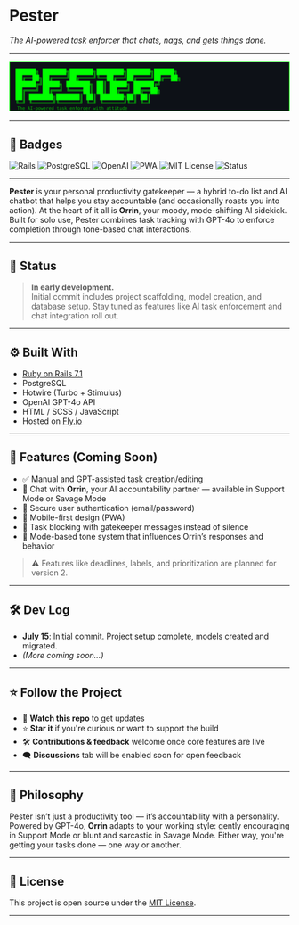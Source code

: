 # Pester

_The AI-powered task enforcer that chats, nags, and gets things done._

---

![Pester Banner](./app/assets/banner.svg)

---

## 🧷 Badges

![Rails](https://img.shields.io/badge/Rails-7.1-red?logo=ruby-on-rails)
![PostgreSQL](https://img.shields.io/badge/PostgreSQL-15-blue?logo=postgresql)
![OpenAI](https://img.shields.io/badge/GPT--4o-powered-00FF00?logo=openai&labelColor=0D1117)
![PWA](https://img.shields.io/badge/PWA-ready-0D1117?logo=googlechrome&logoColor=00FF00)
![MIT License](https://img.shields.io/badge/license-MIT-lightgrey)
![Status](https://img.shields.io/badge/build-in%20progress-yellow)

---

**Pester** is your personal productivity gatekeeper — a hybrid to-do list and AI chatbot that helps you stay accountable (and occasionally roasts you into action). At the heart of it all is **Orrin**, your moody, mode-shifting AI sidekick. Built for solo use, Pester combines task tracking with GPT-4o to enforce completion through tone-based chat interactions.

---

## 🚧 Status

> **In early development.**  
> Initial commit includes project scaffolding, model creation, and database setup. Stay tuned as features like AI task enforcement and chat integration roll out.

---

## ⚙️ Built With

- [Ruby on Rails 7.1](https://rubyonrails.org/)
- PostgreSQL
- Hotwire (Turbo + Stimulus)
- OpenAI GPT-4o API
- HTML / SCSS / JavaScript
- Hosted on [Fly.io](https://fly.io/)

---

## 📌 Features (Coming Soon)

- ✅ Manual and GPT-assisted task creation/editing
- 💬 Chat with **Orrin**, your AI accountability partner — available in Support Mode or Savage Mode
- 🔐 Secure user authentication (email/password)
- 📱 Mobile-first design (PWA)
- 🚫 Task blocking with gatekeeper messages instead of silence
- 🧠 Mode-based tone system that influences Orrin’s responses and behavior

> ⚠️ Features like deadlines, labels, and prioritization are planned for version 2.

---

## 🛠 Dev Log

- **July 15**: Initial commit. Project setup complete, models created and migrated.
- _(More coming soon...)_

---

## ⭐️ Follow the Project

- 👀 **Watch this repo** to get updates
- ⭐️ **Star it** if you're curious or want to support the build
- 🛠 **Contributions & feedback** welcome once core features are live
- 🗨️ **Discussions** tab will be enabled soon for open feedback

---

## 🧠 Philosophy

Pester isn’t just a productivity tool — it’s accountability with a personality. Powered by GPT-4o, **Orrin** adapts to your working style: gently encouraging in Support Mode or blunt and sarcastic in Savage Mode. Either way, you're getting your tasks done — one way or another.

---

## 📄 License

This project is open source under the [MIT License](./LICENSE).

---

